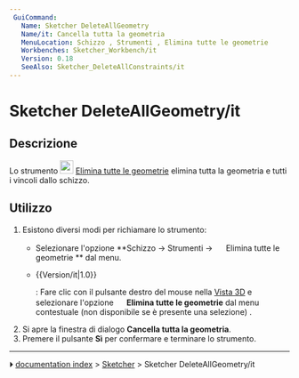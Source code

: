 ```yaml
---
 GuiCommand:
   Name: Sketcher DeleteAllGeometry
   Name/it: Cancella tutta la geometria
   MenuLocation: Schizzo , Strumenti , Elimina tutte le geometrie
   Workbenches: Sketcher_Workbench/it
   Version: 0.18
   SeeAlso: Sketcher_DeleteAllConstraints/it
---
```


# Sketcher DeleteAllGeometry/it



## Descrizione

Lo strumento <img alt="" src=images/Sketcher_DeleteAllGeometry.svg  style="width:24px;"> [Elimina tutte le geometrie](Sketcher_DeleteAllGeometry/it.md) elimina tutta la geometria e tutti i vincoli dallo schizzo.



## Utilizzo

1.  Esistono diversi modi per richiamare lo strumento:
    -   Selezionare l\'opzione **Schizzo → Strumenti → <img src="images/Sketcher_DeleteAllGeometry.svg" width=16px> Elimina tutte le geometrie ** dal menu.

    -   
        {{Version/it|1.0}}
        
        : Fare clic con il pulsante destro del mouse nella [Vista 3D](3D_view/it.md) e selezionare l\'opzione **<img src="images/Sketcher_DeleteAllGeometry.svg" width=16px> Elimina tutte le geometrie** dal menu contestuale (non disponibile se è presente una selezione) .
2.  Si apre la finestra di dialogo **Cancella tutta la geometria**.
3.  Premere il pulsante **Sì** per confermare e terminare lo strumento.



---
⏵ [documentation index](../README.md) > [Sketcher](Sketcher_Workbench.md) > Sketcher DeleteAllGeometry/it
